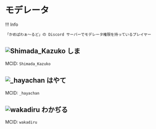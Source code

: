 # モデレータ

!!! Info

    「かめぱわぁ～るど」の Discord サーバーでモデレータ権限を持っているプレイヤー

## ![Shimada_Kazuko](https://minotar.net/helm/6741666a6f4f4a278f8b2577ef7fef5a/25) しま

MCID: `Shimada_Kazuko`

## ![_hayachan](https://minotar.net/helm/f8be45f71a8c4cfda3e3ce5355865ea4/25) はやて

MCID: `_hayachan`

## ![wakadiru](https://minotar.net/helm/27b9cbc6dcf4440c8262e0bd7261e321/25) わかぢる

MCID: `wakadiru`
